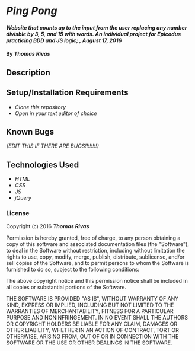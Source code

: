# _Ping Pong_

#### _Website that counts up to the input from the user replacing any number divisble by 3, 5, and 15 with words. An individual project for Epicodus practicing BDD and JS logic; , August 17, 2016_

#### By _**Thomas Rivas**_

## Description



## Setup/Installation Requirements

* _Clone this repository_
* _Open in your text editor of choice_

## Known Bugs

_{EDIT THIS IF THERE ARE BUGS!!!!!!!!}_

## Technologies Used

* _HTML_
* _CSS_
* _JS_
* _jQuery_

### License

Copyright (c) 2016 **_Thomas Rivas_**

Permission is hereby granted, free of charge, to any person obtaining a copy of this software and associated documentation files (the "Software"), to deal in the Software without restriction, including without limitation the rights to use, copy, modify, merge, publish, distribute, sublicense, and/or sell copies of the Software, and to permit persons to whom the Software is furnished to do so, subject to the following conditions:

The above copyright notice and this permission notice shall be included in all copies or substantial portions of the Software.

THE SOFTWARE IS PROVIDED "AS IS", WITHOUT WARRANTY OF ANY KIND, EXPRESS OR IMPLIED, INCLUDING BUT NOT LIMITED TO THE WARRANTIES OF MERCHANTABILITY, FITNESS FOR A PARTICULAR PURPOSE AND NONINFRINGEMENT. IN NO EVENT SHALL THE AUTHORS OR COPYRIGHT HOLDERS BE LIABLE FOR ANY CLAIM, DAMAGES OR OTHER LIABILITY, WHETHER IN AN ACTION OF CONTRACT, TORT OR OTHERWISE, ARISING FROM, OUT OF OR IN CONNECTION WITH THE SOFTWARE OR THE USE OR OTHER DEALINGS IN THE SOFTWARE.
